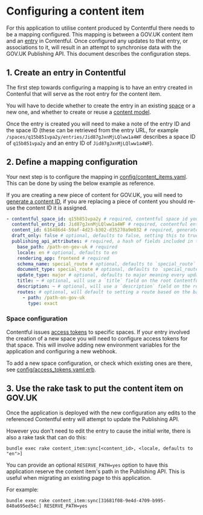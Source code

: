# Configuring a content item

For this application to utilise content produced by Contentful there needs to be a mapping configured. This mapping is between a GOV.UK content item and an [entry][] in Contentful. Once configured any updates to that entry, or associations to it, will result in an attempt to synchronise data with the GOV.UK Publishing API. This document describes the configuration steps.

[entry]: https://www.contentful.com/help/adding-new-entry/

## 1. Create an entry in Contentful

The first step towards configuring a mapping is to have an entry created in Contenful that will serve as the root entry for the content item.

You will have to decide whether to create the entry in an existing [space](https://www.contentful.com/help/spaces-and-organizations/) or a new one, and whether to create or reuse a [content model](https://www.contentful.com/help/content-modelling-basics/).

Once the entry is created you will need to make a note of the entry ID and the space ID (these can be retrieved from the entry URL, for example `/spaces/q15b851vpa2y/entries/Jid87gJxnMjLQlww1a4WF` describes a space ID of `q15b851vpa2y` and an entry ID of `Jid87gJxnMjLQlww1a4WF`).

## 2. Define a mapping configuration

Your next step is to configure the mapping in [config/content_items.yaml](../config/content_items.yaml). This can be done by using the below example as reference.

If you are creating a new piece of content for GOV.UK, you will need to [generate a content ID](https://www.uuidtools.com/v4), if you are replacing a piece of content you should re-use the content ID it is assigned.

```yaml
- contentful_space_id: q15b851vpa2y # required, contentful space id you determined earlier
  contentful_entry_id: Jid87gJxnMjLQlww1a4WF # required, contentful entry id you determined
  content_id: 616486d4-59af-4d23-b302-d35270a9e032 # required, generated or reused content id
  draft_only: false # optional, defaults to false, setting this to true will mean content is not pushed to live GOV.UK even if the Contentful entry is published, useful for testing
  publishing_api_attributes: # required, a hash of fields included in the Publishing API put content request
    base_path: /path-on-gov-uk # required
    locale: en # optional, defaults to en
    rendering_app: frontend # required
    schema_name: special_route # optional, defaults to `special_route`
    document_type: special_route # optional, defaults to `special_route`
    update_type: major # optional, defaults to major meaning every update will result in the GOV.UK public_updated_at timestamp being updated
    title: ~ # optional, will use a `title` field on the root Contentful entry if available - Publishing API will reject the request if there is no title
    description: ~ # optional, will use a `description` field on the root Contentful entry if available
    routes: # optional, will default to setting a route based on the base_path
      - path: /path-on-gov-uk
        type: exact
```

### Space configuration

Contentful issues [access tokens][] to specific spaces. If your entry involved the creation of a new space you will need to configure access tokens for that space. This will involve adding new environment variables for the application and configuring a new webhook.

To add a new space configuration, or check which existing ones are there, see [config/access_tokens.yaml.erb](../config/access_tokens.yaml.erb).

[access tokens]: https://www.contentful.com/developers/docs/references/authentication/#the-content-delivery-and-preview-api

## 3. Use the rake task to put the content item on GOV.UK

Once the application is deployed with the new configuration any edits to the referenced Contentful entry will attempt to update the Publishing API.

However you don't need to edit the entry to cause the initial write, there is also a rake task that can do this:

```
bundle exec rake content_item:sync[<content_id>, <locale, defaults to "en">]
```

You can provide an optional `RESERVE_PATH=yes` option to have this application reserve the content item's path in the Publishing API. This is useful when migrating an existing page to this application.

For example:

```
bundle exec rake content_item:sync[31681f08-9e4d-4709-b995-840a695ed54c] RESERVE_PATH=yes
```
